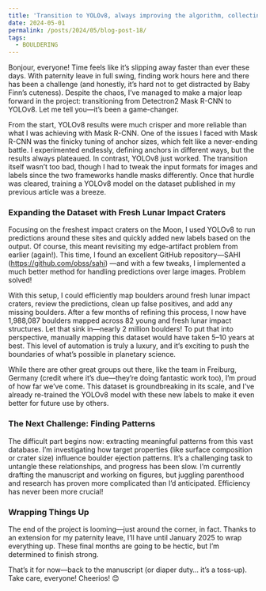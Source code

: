 ```yaml
---
title: 'Transition to YOLOv8, always improving the algorithm, collecting more labels...'
date: 2024-05-01
permalink: /posts/2024/05/blog-post-18/
tags:
  - BOULDERING
---
```


Bonjour, everyone! Time feels like it’s slipping away faster than ever these days. With paternity leave in full swing, finding work hours here and there has been a challenge (and honestly, it’s hard not to get distracted by Baby Finn’s cuteness). Despite the chaos, I’ve managed to make a major leap forward in the project: transitioning from Detectron2 Mask R-CNN to YOLOv8. Let me tell you—it’s been a game-changer.

From the start, YOLOv8 results were much crisper and more reliable than what I was achieving with Mask R-CNN. One of the issues I faced with Mask R-CNN was the finicky tuning of anchor sizes, which felt like a never-ending battle. I experimented endlessly, defining anchors in different ways, but the results always plateaued. In contrast, YOLOv8 just worked. The transition itself wasn’t too bad, though I had to tweak the input formats for images and labels since the two frameworks handle masks differently. Once that hurdle was cleared, training a YOLOv8 model on the dataset published in my previous article was a breeze.

### Expanding the Dataset with Fresh Lunar Impact Craters
Focusing on the freshest impact craters on the Moon, I used YOLOv8 to run predictions around these sites and quickly added new labels based on the output. Of course, this meant revisiting my edge-artifact problem from earlier (again!). This time, I found an excellent GitHub repository—SAHI (https://github.com/obss/sahi) —and with a few tweaks, I implemented a much better method for handling predictions over large images. Problem solved!

With this setup, I could efficiently map boulders around fresh lunar impact craters, review the predictions, clean up false positives, and add any missing boulders. After a few months of refining this process, I now have 1,988,087 boulders mapped across 82 young and fresh lunar impact structures. Let that sink in—nearly 2 million boulders! To put that into perspective, manually mapping this dataset would have taken 5–10 years at best. This level of automation is truly a luxury, and it’s exciting to push the boundaries of what’s possible in planetary science.

While there are other great groups out there, like the team in Freiburg, Germany (credit where it’s due—they’re doing fantastic work too), I’m proud of how far we’ve come. This dataset is groundbreaking in its scale, and I’ve already re-trained the YOLOv8 model with these new labels to make it even better for future use by others.

### The Next Challenge: Finding Patterns
The difficult part begins now: extracting meaningful patterns from this vast database. I’m investigating how target properties (like surface composition or crater size) influence boulder ejection patterns. It’s a challenging task to untangle these relationships, and progress has been slow. I’m currently drafting the manuscript and working on figures, but juggling parenthood and research has proven more complicated than I’d anticipated. Efficiency has never been more crucial!

### Wrapping Things Up
The end of the project is looming—just around the corner, in fact. Thanks to an extension for my paternity leave, I’ll have until January 2025 to wrap everything up. These final months are going to be hectic, but I’m determined to finish strong.

That’s it for now—back to the manuscript (or diaper duty… it’s a toss-up). Take care, everyone! Cheerios! 😊
